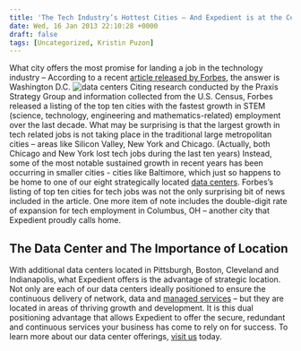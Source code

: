 ```yaml
---
title: 'The Tech Industry’s Hottest Cities – And Expedient is at the Center'
date: Wed, 16 Jan 2013 22:10:28 +0000
draft: false
tags: [Uncategorized, Kristin Puzon]
---
```


What city offers the most promise for landing a job in the technology industry – According to a recent [article released by Forbes](http://www.forbes.com/pictures/edgl45eldd/methodology-11/ ), the answer is Washington D.C. ![data centers](http://blog.expedient.com/wp-content/uploads/2013/01/map_states-1024x753.png "Expedient Data Centers") Citing research conducted by the Praxis Strategy Group and information collected from the U.S. Census, Forbes released a listing of the top ten cities with the fastest growth in STEM (science, technology, engineering and mathematics-related) employment over the last decade. What may be surprising is that the largest growth in tech related jobs is not taking place in the traditional large metropolitan cities – areas like Silicon Valley, New York and Chicago. (Actually, both Chicago and New York lost tech jobs during the last ten years) Instead, some of the most notable sustained growth in recent years has been occurring in smaller cities - cities like Baltimore, which just so happens to be home to one of our eight strategically located [data centers](https://www.expedient.com/company/locations.php). Forbes’s listing of top ten cities for tech jobs was not the only surprising bit of news included in the article. One more item of note includes the double-digit rate of expansion for tech employment in Columbus, OH – another city that Expedient proudly calls home.

The Data Center and The Importance of Location
----------------------------------------------

With additional data centers located in Pittsburgh, Boston, Cleveland and Indianapolis, what Expedient offers is the advantage of strategic location. Not only are each of our data centers ideally positioned to ensure the continuous delivery of network, data and [managed services](https://www.expedient.com/products/) – but they are located in areas of thriving growth and development. It is this dual positioning advantage that allows Expedient to offer the secure, redundant and continuous services your business has come to rely on for success. To learn more about our data center offerings, [visit us](https://www.expedient.com/company/locations.php) today.
